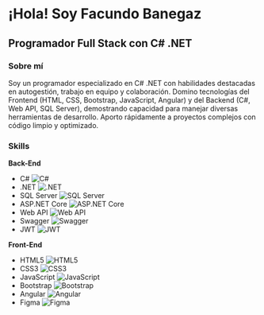 # ¡Hola! Soy Facundo Banegaz

## Programador Full Stack con C# .NET

### Sobre mí

Soy un programador especializado en C# .NET con habilidades destacadas en autogestión, trabajo en equipo y colaboración. Domino tecnologías del Frontend (HTML, CSS, Bootstrap, JavaScript, Angular) y del Backend (C#, Web API, SQL Server), demostrando capacidad para manejar diversas herramientas de desarrollo. Aporto rápidamente a proyectos complejos con código limpio y optimizado.

### Skills

**Back-End**
- C# ![C#](https://img.icons8.com/color/48/000000/c-sharp-logo.png)
- .NET ![.NET](https://img.icons8.com/color/48/000000/dot-net.png)
- SQL Server ![SQL Server](https://img.icons8.com/color/48/000000/sql.png)
- ASP.NET Core ![ASP.NET Core](https://img.icons8.com/color/48/000000/asp.png)
- Web API ![Web API](https://img.icons8.com/color/48/000000/api-settings.png)
- Swagger ![Swagger](https://img.icons8.com/color/48/000000/api.png)
- JWT ![JWT](https://img.icons8.com/color/48/000000/token.png)

**Front-End**
- HTML5 ![HTML5](https://img.icons8.com/color/48/000000/html-5.png)
- CSS3 ![CSS3](https://img.icons8.com/color/48/000000/css3.png)
- JavaScript ![JavaScript](https://img.icons8.com/color/48/000000/javascript.png)
- Bootstrap ![Bootstrap](https://img.icons8.com/color/48/000000/bootstrap.png)
- Angular ![Angular](https://img.icons8.com/color/48/000000/angularjs.png)
- Figma ![Figma](https://img.icons8.com/color/48/000000/figma.png)
